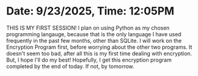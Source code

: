 # Date: 9/23/2025, Time: 12:05PM

THIS IS MY FIRST SESSION! I plan on using Python as my chosen programming langauge, because that is the only language I have used frequently in the past few months, other than SQLite. I will work on the Encryption Program first, before worrying about the other two programs. It doesn't seem too bad, after all this is my first time dealing with encryption. But, I hope I'll do my best! Hopefully, I get this encryption program completed by the end of today. If not, by tomorrow. 

